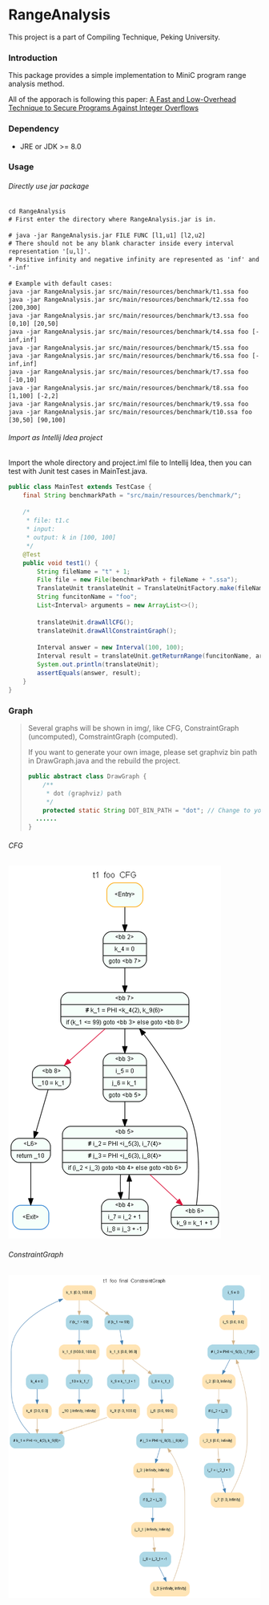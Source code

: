 # RangeAnalysis

This project is a part of Compiling Technique, Peking University. 

### Introduction

This package provides a simple implementation  to MiniC program range analysis method. 

All of the apporach is following this paper: [A Fast and Low-Overhead Technique to Secure Programs Against Integer Overflows](https://ieeexplore.ieee.org/stamp/stamp.jsp?tp=&arnumber=6494996)

### Dependency

- JRE or JDK >= 8.0

### Usage

######  Directly use jar package

~~~shell
cd RangeAnalysis
# First enter the directory where RangeAnalysis.jar is in. 

# java -jar RangeAnalysis.jar FILE FUNC [l1,u1] [l2,u2]
# There should not be any blank character inside every interval representation '[u,l]'.
# Positive infinity and negative infinity are represented as 'inf' and '-inf'

# Example with default cases:
java -jar RangeAnalysis.jar src/main/resources/benchmark/t1.ssa foo
java -jar RangeAnalysis.jar src/main/resources/benchmark/t2.ssa foo [200,300]
java -jar RangeAnalysis.jar src/main/resources/benchmark/t3.ssa foo [0,10] [20,50]
java -jar RangeAnalysis.jar src/main/resources/benchmark/t4.ssa foo [-inf,inf]
java -jar RangeAnalysis.jar src/main/resources/benchmark/t5.ssa foo
java -jar RangeAnalysis.jar src/main/resources/benchmark/t6.ssa foo [-inf,inf]
java -jar RangeAnalysis.jar src/main/resources/benchmark/t7.ssa foo [-10,10]
java -jar RangeAnalysis.jar src/main/resources/benchmark/t8.ssa foo [1,100] [-2,2]
java -jar RangeAnalysis.jar src/main/resources/benchmark/t9.ssa foo
java -jar RangeAnalysis.jar src/main/resources/benchmark/t10.ssa foo [30,50] [90,100]

~~~

###### Import as Intellij Idea project

Import the whole directory and project.iml file to Intellij Idea, then you can test with Junit test cases in MainTest.java.

~~~java
public class MainTest extends TestCase {
    final String benchmarkPath = "src/main/resources/benchmark/";

    /*
     * file: t1.c
     * input:
     * output: k in [100, 100]
     */
    @Test
    public void test1() {
        String fileName = "t" + 1;
        File file = new File(benchmarkPath + fileName + ".ssa");
        TranslateUnit translateUnit = TranslateUnitFactory.make(fileName, file);
        String funcitonName = "foo";
        List<Interval> arguments = new ArrayList<>();

        translateUnit.drawAllCFG();
        translateUnit.drawAllConstraintGraph();

        Interval answer = new Interval(100, 100);
        Interval result = translateUnit.getReturnRange(funcitonName, arguments, true);
        System.out.println(translateUnit);
        assertEquals(answer, result);
    }
}
~~~

### Graph

> Several graphs will be shown in img/, like CFG, ConstraintGraph (uncomputed), ComstraintGraph (computed).
>
> If you want to generate your own image, please set graphviz bin path in DrawGraph.java and the rebuild the project.
>
> ~~~java
> public abstract class DrawGraph {
>     /**
>      * dot (graphviz) path
>      */
>     protected static String DOT_BIN_PATH = "dot"; // Change to your own graphviz/bin/dot path
> 	......
> }
> ~~~



###### CFG

![CFG](https://github.com/DeleteMemoryyy/RangeAnalysis/blob/master/img/t1_foo_CFG.png?raw=true)

###### ConstraintGraph

![ConstraintGraph](https://github.com/DeleteMemoryyy/RangeAnalysis/blob/master/img/t1_foo_final_ConstraintGraph.png?raw=true)

